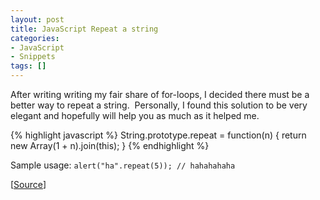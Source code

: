 ```yaml
---
layout: post
title: JavaScript Repeat a string
categories:
- JavaScript
- Snippets
tags: []
---
```

After writing writing my fair share of for-loops, I decided there must be a better way to repeat a string.  Personally, I found this solution to be very elegant and hopefully will help you as much as it helped me.

{% highlight javascript %}
String.prototype.repeat = function(n) {
     return new Array(1 + n).join(this);
}
{% endhighlight %}

<!--more-->

Sample usage: `alert("ha".repeat(5)); // hahahahaha`

[[Source](http://rosettacode.org/wiki/Repeat_a_string#JavaScript "Rosetta Code")]

